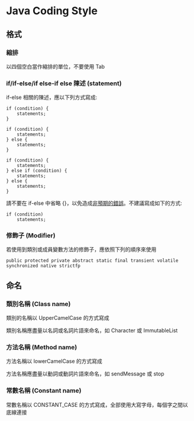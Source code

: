 # Java Coding Style

## 格式

### 縮排

以四個空白當作縮排的單位，不要使用 Tab

### if/if-else/if else-if else 陳述 (statement)

if-else 相關的陳述，應以下列方式寫成:

    if (condition) {
        statements;
    }

    if (condition) {
        statements;
    } else {
        statements;
    }

    if (condition) {
        statements;
    } else if (condition) {
        statements;
    } else {
        statements;
    }

請不要在 if-else 中省略 {}，以免造成[非預期的錯誤](https://www.imperialviolet.org/2014/02/22/applebug.html)。不建議寫成如下的方式:

    if (condition)
        statements;

### 修飾子 (Modifier)

若使用到類別或成員變數方法的修飾子，應依照下列的順序來使用

    public protected private abstract static final transient volatile synchronized native strictfp

## 命名

### 類別名稱 (Class name)

類別的名稱以 UpperCamelCase 的方式寫成

類別名稱應盡量以名詞或名詞片語來命名，如 Character 或 ImmutableList

### 方法名稱 (Method name)

方法名稱以 lowerCamelCase 的方式寫成

方法名稱應盡量以動詞或動詞片語來命名，如 sendMessage 或 stop

### 常數名稱 (Constant name)

常數名稱以 CONSTANT_CASE 的方式寫成，全部使用大寫字母，每個字之間以底線連接
